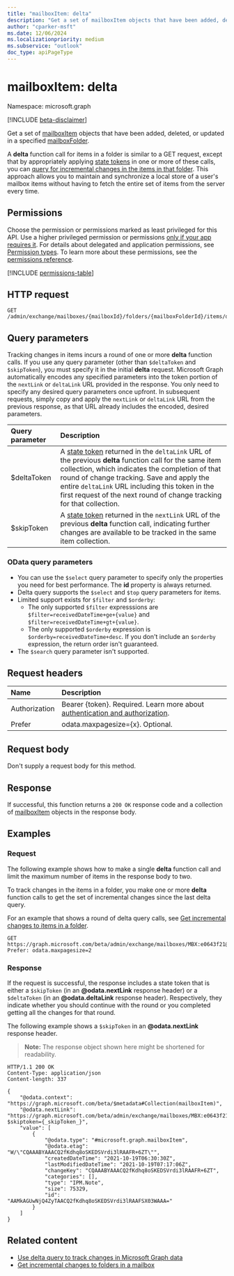 ```yaml
---
title: "mailboxItem: delta"
description: "Get a set of mailboxItem objects that have been added, deleted, or updated in a specified folder."
author: "cparker-msft"
ms.date: 12/06/2024
ms.localizationpriority: medium
ms.subservice: "outlook"
doc_type: apiPageType
---
```


# mailboxItem: delta

Namespace: microsoft.graph

[!INCLUDE [beta-disclaimer](../../includes/beta-disclaimer.md)]

Get a set of [mailboxItem](../resources/mailboxitem.md) objects that have been added, deleted, or updated in a specified [mailboxFolder](../resources/mailboxfolder.md).

A **delta** function call for items in a folder is similar to a GET request, except that by appropriately applying [state tokens](/graph/delta-query-overview) in one or more of these calls, you can [query for incremental changes in the items in that folder](/graph/delta-query-messages). This approach allows you to maintain and synchronize a local store of a user's mailbox items without having to fetch the entire set of items from the server every time.

## Permissions

Choose the permission or permissions marked as least privileged for this API. Use a higher privileged permission or permissions [only if your app requires it](/graph/permissions-overview#best-practices-for-using-microsoft-graph-permissions). For details about delegated and application permissions, see [Permission types](/graph/permissions-overview#permission-types). To learn more about these permissions, see the [permissions reference](/graph/permissions-reference).

<!-- {
  "blockType": "permissions",
  "name": "mailboxitem-delta-permissions"
}
-->
[!INCLUDE [permissions-table](../includes/permissions/mailboxitem-delta-permissions.md)]

## HTTP request

<!-- {
  "blockType": "ignored"
}
-->
``` http
GET /admin/exchange/mailboxes/{mailboxId}/folders/{mailboxFolderId}/items/delta
```

## Query parameters

Tracking changes in items incurs a round of one or more **delta** function calls. If you use any query parameter (other than `$deltaToken` and `$skipToken`), you must specify it in the initial **delta** request. Microsoft Graph automatically encodes any specified parameters into the token portion of the `nextLink` or `deltaLink` URL provided in the response. You only need to specify any desired query parameters once upfront. In subsequent requests, simply copy and apply the `nextLink` or `deltaLink` URL from the previous response, as that URL already includes the encoded, desired parameters.

| Query parameter|Description|
|:----------------|:-------|
| $deltaToken|A [state token](/graph/delta-query-overview) returned in the `deltaLink` URL of the previous **delta** function call for the same item collection, which indicates the completion of that round of change tracking. Save and apply the entire `deltaLink` URL including this token in the first request of the next round of change tracking for that collection.|
| $skipToken|A [state token](/graph/delta-query-overview) returned in the `nextLink` URL of the previous **delta** function call, indicating further changes are available to be tracked in the same item collection.|

### OData query parameters

- You can use the `$select` query parameter to specify only the properties you need for best performance. The **id** property is always returned.
- Delta query supports the `$select` and `$top` query parameters for items.  
- Limited support exists for `$filter` and `$orderby`:
  - The only supported `$filter` expresssions are `$filter=receivedDateTime+ge+{value}` and `$filter=receivedDateTime+gt+{value}`.
  - The only supported `$orderby` expression is `$orderby=receivedDateTime+desc`. If you don't include an `$orderby` expression, the return order isn't guaranteed.
- The `$search` query parameter isn't supported.

## Request headers

|Name|Description|
|:---|:---|
|Authorization|Bearer {token}. Required. Learn more about [authentication and authorization](/graph/auth/auth-concepts).|
|Prefer|odata.maxpagesize={x}. Optional.|

## Request body

Don't supply a request body for this method.

## Response

If successful, this function returns a `200 OK` response code and a collection of [mailboxItem](../resources/mailboxitem.md) objects in the response body.

## Examples

### Request

The following example shows how to make a single **delta** function call and limit the maximum number of items in the response body to two.

To track changes in the items in a folder, you make one or more **delta** function calls to get the set of incremental changes since the last delta query. 

For an example that shows a round of delta query calls, see [Get incremental changes to items in a folder](/graph/delta-query-messages).

<!-- {
  "blockType": "request",
  "name": "mailboxitemthis.delta",
  "sampleKeys": ["MBX:e0643f21@a7809c93", "AAMkAGUwNjQ4ZyTAAA="]
}
-->
``` http
GET https://graph.microsoft.com/beta/admin/exchange/mailboxes/MBX:e0643f21@a7809c93/folders/AAMkAGUwNjQ4ZyTAAA=/items/delta
Prefer: odata.maxpagesize=2
```

### Response

If the request is successful, the response includes a state token that is either a `$skipToken` (in an **@odata.nextLink** response header) or a `$deltaToken` (in an **@odata.deltaLink** response header). Respectively, they indicate whether you should continue with the round or you completed getting all the changes for that round.

The following example shows a `$skipToken` in an **@odata.nextLink** response header.

>**Note:** The response object shown here might be shortened for readability.
<!-- {
  "blockType": "response",
  "truncated": true,
  "@odata.type": "Collection(Microsoft.OutlookServices.mailboxItem)"
}
-->
``` http
HTTP/1.1 200 OK
Content-Type: application/json
Content-length: 337

{
    "@odata.context": "https://graph.microsoft.com/beta/$metadata#Collection(mailboxItem)",
    "@odata.nextLink": "https://graph.microsoft.com/beta/admin/exchange/mailboxes/MBX:e0643f21@a7809c93/folders/AAMkAGUwNjQ4ZyTAAA=/items/delta?$skiptoken={_skipToken_}",
    "value": [
        {
            "@odata.type": "#microsoft.graph.mailboxItem",
            "@odata.etag": "W/\"CQAAABYAAACQ2fKdhq8oSKEDSVrdi3lRAAFR+6ZT\"",
            "createdDateTime": "2021-10-19T06:30:30Z",
            "lastModifiedDateTime": "2021-10-19T07:17:06Z",
            "changeKey": "CQAAABYAAACQ2fKdhq8oSKEDSVrdi3lRAAFR+6ZT",
            "categories": [],
            "type": "IPM.Note",
            "size": 75329,
            "id": "AAMkAGUwNjQ4ZyTAACQ2fKdhq8oSKEDSVrdi3lRAAFSX03WAAA="
        }
    ]
}
```

## Related content

- [Use delta query to track changes in Microsoft Graph data](/graph/delta-query-overview)
- [Get incremental changes to folders in a mailbox](./mailboxfolder-delta.md)
